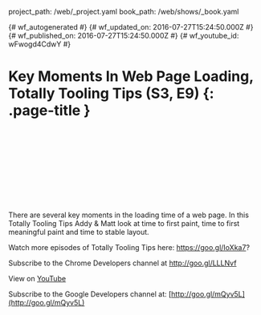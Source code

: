project_path: /web/_project.yaml
book_path: /web/shows/_book.yaml

{# wf_autogenerated #}
{# wf_updated_on: 2016-07-27T15:24:50.000Z #}
{# wf_published_on: 2016-07-27T15:24:50.000Z #}
{# wf_youtube_id: wFwogd4CdwY #}

# Key Moments In Web Page Loading, Totally Tooling Tips (S3, E9) {: .page-title }


<div class="video-wrapper">
  <iframe class="devsite-embedded-youtube-video" data-video-id="wFwogd4CdwY"
          data-autohide="1" data-showinfo="0" frameborder="0" allowfullscreen>
  </iframe>
</div>

There are several key moments in the loading time of a web page. In this Totally Tooling Tips Addy &amp; Matt look at time to first paint, time to first meaningful paint and time to stable layout. 

Watch more episodes of Totally Tooling Tips here: https://goo.gl/IoXka7?

Subscribe to the Chrome Developers channel at http://goo.gl/LLLNvf

View on [YouTube](https://youtu.be/wFwogd4CdwY)

Subscribe to the Google Developers channel at: [http://goo.gl/mQyv5L](http://goo.gl/mQyv5L)
